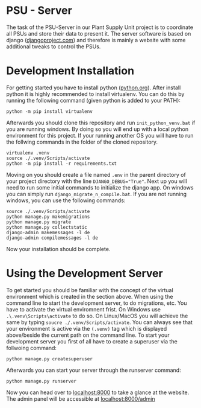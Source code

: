 # PSU - Server
The task of the PSU-Server in our Plant Supply Unit project is to coordinate all PSUs and store their data to present it.
The server software is based on django ([djangoproject.com](https://djangoproject.com)) and therefore is mainly a website with some additional tweaks to control the PSUs.

# Development Installation
For getting started you have to install python ([python.org](https://python.org)). After install python it is highly recommended to install virtualenv. You can do this by running the following command (given python is added to your PATH):

    python -m pip install virtualenv

Afterwards you should clone this repository and run `init_python_venv.bat` if you are running windows. By doing so you will end up with a local python environment for this project. If your running another OS you will have to run the follwing commands in the folder of the cloned repository.

    virtualenv .venv
    source ./.venv/Scripts/activate
    python -m pip install -r requirements.txt

Moving on you should create a file named `.env` in the parent directory of your project directory with the line `DJANGO_DEBUG="True"`.
Next up you will need to run some initial commands to initialize the django app. On windows you can simply run `django_migrate_n_compile.bat`. If you are not running windows, you can use the following commands:

    source ./.venv/Scripts/activate
    python manage.py makemigrations
    python manage.py migrate
    python manage.py collectstatic
    django-admin makemessages -l de
    django-admin compilemessages -l de

Now your installation should be complete.

# Using the Development Server
To get started you should be familiar with the concept of the virtual environment which is created in the section above. When using the command line to start the development server, to do migrations, etc. You have to activate the virtual enviromnent frist. On Windows use `.\.venv\Scripts\activate` to do so. On Linux/MacOS you will achieve the same by typing `soucre ./.venv/Scripts/activate`. You can always see that your environment is active via the `(.venv)` tag which is displayed above/beside the current path on the command line. To start your development server you first of all have to create a superuser via the follwoing command:

    python manage.py createsuperuser

Afterwards you can start your server through the runserver command:
    
    python manage.py runserver

Now you can head over to [localhost:8000](http://127.0.0.1:8000/) to take a glance at the website. The admin panel will be accessible at [localhost:8000/admin](http://127.0.0.1:8000/admin)
